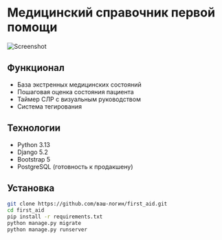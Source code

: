 # Медицинский справочник первой помощи

![Screenshot](screenshot.png) <!-- Добавьте позже скриншот -->

## Функционал
- База экстренных медицинских состояний
- Пошаговая оценка состояния пациента
- Таймер СЛР с визуальным руководством
- Система тегирования

## Технологии
- Python 3.13
- Django 5.2
- Bootstrap 5
- PostgreSQL (готовность к продакшену)

## Установка
```bash
git clone https://github.com/ваш-логин/first_aid.git
cd first_aid
pip install -r requirements.txt
python manage.py migrate
python manage.py runserver